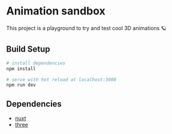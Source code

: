 # Animation sandbox

This project is a playground to try and test cool 3D animations 🪐

## Build Setup

```bash
# install dependencies
npm install

# serve with hot reload at localhost:3000
npm run dev
```

## Dependencies

- [nuxt](https://nuxt.com/)
- [three](https://threejs.org/)
